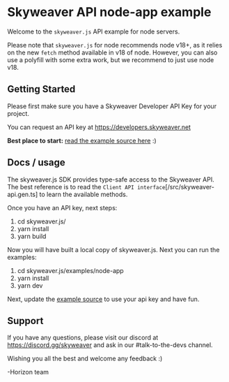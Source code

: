 Skyweaver API node-app example
==============================

Welcome to the `skyweaver.js` API example for node servers.

Please note that `skyweaver.js` for node recommends node v18+, as it relies on
the new `fetch` method available in v18 of node. However, you can also use a polyfill with
some extra work, but we recommend to just use node v18.


## Getting Started

Please first make sure you have a Skyweaver Developer API Key for your project.

You can request an API key at https://developers.skyweaver.net

**Best place to start:** [read the example source here](src/main.ts) :)


## Docs / usage

The skyweaver.js SDK provides type-safe access to the Skyweaver API. The best
reference is to read the `Client API interface`[/src/skyweaver-api.gen.ts] to
learn the available methods.

Once you have an API key, next steps:

1. cd skyweaver.js/
2. yarn install
3. yarn build

Now you will have built a local copy of skyweaver.js. Next you can run the examples:

1. cd skyweaver.js/examples/node-app
2. yarn install
3. yarn dev

Next, update the [example source](src/main.ts) to use your api key and have fun.


## Support

If you have any questions, please visit our discord at https://discord.gg/skyweaver
and ask in our #talk-to-the-devs channel.

Wishing you all the best and welcome any feedback :)

-Horizon team
